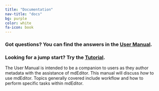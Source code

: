 ```yaml
---
title: "Documentation"
nav-title: "docs"
bg: purple
color: white
fa-icon: book
---
```


### Got questions? You can find the answers in the [User Manual](https://guide.mdeditor.org/).

### Looking for a jump start? Try the [Tutorial](https://guide.mdeditor.org/tutorial/welcome-to-tutorial.html).

The User Manual is intended to be a companion to users as they author metadata
with the assistance of mdEditor. This manual will discuss <em>how</em> to use mdEditor.
Topics generally covered include workflow and how to perform specific tasks
within mdEditor.
